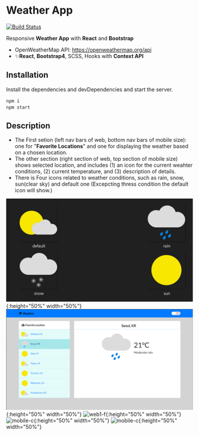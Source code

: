 # Weather App 
[![Build Status](https://travis-ci.org/joemccann/dillinger.svg?branch=master)](https://travis-ci.org/joemccann/dillinger)

Responsive **Weather App** with **React** and **Bootstrap**

- OpenWeatherMap API: https://openweathermap.org/api
- ✨**React**, **Bootstrap4**, SCSS, Hooks with **Context API**

## Installation

Install the dependencies and devDependencies and start the server.

```sh
npm i
npm start
```

## Description

- The First setion (left nav bars of web, bottom nav bars of mobile size): one for "**Favorite Locations**" and one for displaying the weather based on a chosen location.
- The other section (right section of web, top section of mobile size) shows selected location, and includes (1) an icon for the current weahter conditions, (2) current temperature, and (3) description of details.
- There is Four icons related to weather conditions, such as rain, snow, sun(clear sky) and default one (Excepcting thress condition the default icon will show.)

![icon](mdfile/weather_img.JPG){:height="50%" width="50%"}
![web1-c](mdfile/web1_c.PNG){:height="50%" width="50%"}
![web1-f](mdfile/web1_f.PNG){:height="50%" width="50%"}
![mobile-c](mdfile/mobile1_c.PNG){:height="50%" width="50%"}
![mobile-c](mdfile/mobile1_f.PNG){:height="50%" width="50%"}
